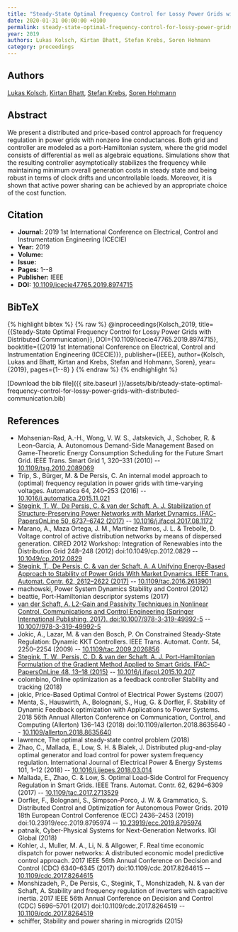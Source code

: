 ```yaml
---
title: "Steady-State Optimal Frequency Control for Lossy Power Grids with Distributed Communication"
date: 2020-01-31 00:00:00 +0100
permalink: steady-state-optimal-frequency-control-for-lossy-power-grids-with-distributed-communication
year: 2019
authors: Lukas Kolsch, Kirtan Bhatt, Stefan Krebs, Soren Hohmann
category: proceedings
---
```

 
## Authors
[Lukas Kolsch](authors/lukas-kolsch), [Kirtan Bhatt](authors/kirtan-bhatt), [Stefan Krebs](authors/stefan-krebs), [Soren Hohmann](authors/soren-hohmann)
 
## Abstract
We present a distributed and price-based control approach for frequency regulation in power grids with nonzero line conductances. Both grid and controller are modeled as a port-Hamiltonian system, where the grid model consists of differential as well as algebraic equations. Simulations show that the resulting controller asymptotically stabilizes the frequency while maintaining minimum overall generation costs in steady state and being robust in terms of clock drifts and uncontrollable loads. Moreover, it is shown that active power sharing can be achieved by an appropriate choice of the cost function.
 
## Citation
- **Journal:** 2019 1st International Conference on Electrical, Control and Instrumentation Engineering (ICECIE)
- **Year:** 2019
- **Volume:** 
- **Issue:** 
- **Pages:** 1--8
- **Publisher:** IEEE
- **DOI:** [10.1109/icecie47765.2019.8974715](https://doi.org/10.1109/icecie47765.2019.8974715)
 
## BibTeX
{% highlight bibtex %}
{% raw %}
@inproceedings{Kolsch_2019,
  title={{Steady-State Optimal Frequency Control for Lossy Power Grids with Distributed Communication}},
  DOI={10.1109/icecie47765.2019.8974715},
  booktitle={{2019 1st International Conference on Electrical, Control and Instrumentation Engineering (ICECIE)}},
  publisher={IEEE},
  author={Kolsch, Lukas and Bhatt, Kirtan and Krebs, Stefan and Hohmann, Soren},
  year={2019},
  pages={1--8}
}
{% endraw %}
{% endhighlight %}
 
[Download the bib file]({{ site.baseurl }}/assets/bib/steady-state-optimal-frequency-control-for-lossy-power-grids-with-distributed-communication.bib)
 
## References
- Mohsenian-Rad, A.-H., Wong, V. W. S., Jatskevich, J., Schober, R. & Leon-Garcia, A. Autonomous Demand-Side Management Based on Game-Theoretic Energy Consumption Scheduling for the Future Smart Grid. IEEE Trans. Smart Grid 1, 320–331 (2010) -- [10.1109/tsg.2010.2089069](https://doi.org/10.1109/tsg.2010.2089069)
- Trip, S., Bürger, M. & De Persis, C. An internal model approach to (optimal) frequency regulation in power grids with time-varying voltages. Automatica 64, 240–253 (2016) -- [10.1016/j.automatica.2015.11.021](https://doi.org/10.1016/j.automatica.2015.11.021)
- [Stegink, T. W., De Persis, C. & van der Schaft, A. J. Stabilization of Structure-Preserving Power Networks with Market Dynamics. IFAC-PapersOnLine 50, 6737–6742 (2017)](stabilization-of-structure-preserving-power-networks-with-market-dynamics) -- [10.1016/j.ifacol.2017.08.1172](https://doi.org/10.1016/j.ifacol.2017.08.1172)
- Marano, A., Maza Ortega, J. M., Martínez Ramos, J. L. & Trebolle, D. Voltage control of active distribution networks by means of dispersed generation. CIRED 2012 Workshop: Integration of Renewables into the Distribution Grid 248–248 (2012) doi:10.1049/cp.2012.0829 -- [10.1049/cp.2012.0829](https://doi.org/10.1049/cp.2012.0829)
- [Stegink, T., De Persis, C. & van der Schaft, A. A Unifying Energy-Based Approach to Stability of Power Grids With Market Dynamics. IEEE Trans. Automat. Contr. 62, 2612–2622 (2017)](a-unifying-energy-based-approach-to-stability-of-power-grids-with-market-dynamics) -- [10.1109/tac.2016.2613901](https://doi.org/10.1109/tac.2016.2613901)
- machowski, Power System Dynamics Stability and Control (2012)
- beattie, Port-Hamiltonian descriptor systems (2017)
- [van der Schaft, A. L2-Gain and Passivity Techniques in Nonlinear Control. Communications and Control Engineering (Springer International Publishing, 2017). doi:10.1007/978-3-319-49992-5](l2-gain-and-passivity-techniques-in-nonlinear-control) -- [10.1007/978-3-319-49992-5](https://doi.org/10.1007/978-3-319-49992-5)
- Jokic, A., Lazar, M. & van den Bosch, P. On Constrained Steady-State Regulation: Dynamic KKT Controllers. IEEE Trans. Automat. Contr. 54, 2250–2254 (2009) -- [10.1109/tac.2009.2026856](https://doi.org/10.1109/tac.2009.2026856)
- [Stegink, T. W., Persis, C. D. & van der Schaft, A. J. Port-Hamiltonian Formulation of the Gradient Method Applied to Smart Grids. IFAC-PapersOnLine 48, 13–18 (2015)](port-hamiltonian-formulation-of-the-gradient-method-applied-to-smart-grids) -- [10.1016/j.ifacol.2015.10.207](https://doi.org/10.1016/j.ifacol.2015.10.207)
- colombino, Online optimization as a feedback controller Stability and tracking (2018)
- jokic, Price-Based Optimal Control of Electrical Power Systems (2007)
- Menta, S., Hauswirth, A., Bolognani, S., Hug, G. & Dorfler, F. Stability of Dynamic Feedback optimization with Applications to Power Systems. 2018 56th Annual Allerton Conference on Communication, Control, and Computing (Allerton) 136–143 (2018) doi:10.1109/allerton.2018.8635640 -- [10.1109/allerton.2018.8635640](https://doi.org/10.1109/allerton.2018.8635640)
- lawrence, The optimal steady-state control problem (2018)
- Zhao, C., Mallada, E., Low, S. H. & Bialek, J. Distributed plug-and-play optimal generator and load control for power system frequency regulation. International Journal of Electrical Power &amp; Energy Systems 101, 1–12 (2018) -- [10.1016/j.ijepes.2018.03.014](https://doi.org/10.1016/j.ijepes.2018.03.014)
- Mallada, E., Zhao, C. & Low, S. Optimal Load-Side Control for Frequency Regulation in Smart Grids. IEEE Trans. Automat. Contr. 62, 6294–6309 (2017) -- [10.1109/tac.2017.2713529](https://doi.org/10.1109/tac.2017.2713529)
- Dorfler, F., Bolognani, S., Simpson-Porco, J. W. & Grammatico, S. Distributed Control and Optimization for Autonomous Power Grids. 2019 18th European Control Conference (ECC) 2436–2453 (2019) doi:10.23919/ecc.2019.8795974 -- [10.23919/ecc.2019.8795974](https://doi.org/10.23919/ecc.2019.8795974)
- patnaik, Cyber-Physical Systems for Next-Generation Networks. IGI Global (2018)
- Kohler, J., Muller, M. A., Li, N. & Allgower, F. Real time economic dispatch for power networks: A distributed economic model predictive control approach. 2017 IEEE 56th Annual Conference on Decision and Control (CDC) 6340–6345 (2017) doi:10.1109/cdc.2017.8264615 -- [10.1109/cdc.2017.8264615](https://doi.org/10.1109/cdc.2017.8264615)
- Monshizadeh, P., De Persis, C., Stegink, T., Monshizadeh, N. & van der Schaft, A. Stability and frequency regulation of inverters with capacitive inertia. 2017 IEEE 56th Annual Conference on Decision and Control (CDC) 5696–5701 (2017) doi:10.1109/cdc.2017.8264519 -- [10.1109/cdc.2017.8264519](https://doi.org/10.1109/cdc.2017.8264519)
- schiffer, Stability and power sharing in microgrids (2015)

